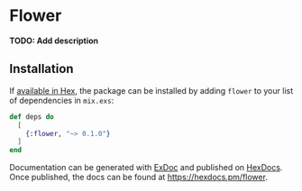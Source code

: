 # Flower

**TODO: Add description**

## Installation

If [available in Hex](https://hex.pm/docs/publish), the package can be installed
by adding `flower` to your list of dependencies in `mix.exs`:

```elixir
def deps do
  [
    {:flower, "~> 0.1.0"}
  ]
end
```

Documentation can be generated with [ExDoc](https://github.com/elixir-lang/ex_doc)
and published on [HexDocs](https://hexdocs.pm). Once published, the docs can
be found at <https://hexdocs.pm/flower>.

